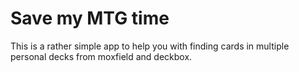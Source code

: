 # Save my MTG time

This is a rather simple app to help you with finding cards in multiple personal decks from moxfield and deckbox.